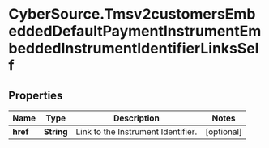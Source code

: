 # CyberSource.Tmsv2customersEmbeddedDefaultPaymentInstrumentEmbeddedInstrumentIdentifierLinksSelf

## Properties
Name | Type | Description | Notes
------------ | ------------- | ------------- | -------------
**href** | **String** | Link to the Instrument Identifier.  | [optional] 



